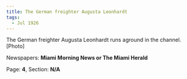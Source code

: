 ```yaml
---  
title: The German freighter Augusta Leonhardt  
tags:  
  - Jul 1926  
---  
```

  
The German freighter Augusta Leonhardt runs aground in the channel. [Photo]  
  
Newspapers: **Miami Morning News or The Miami Herald**  
  
Page: **4**, Section: **N/A** 
